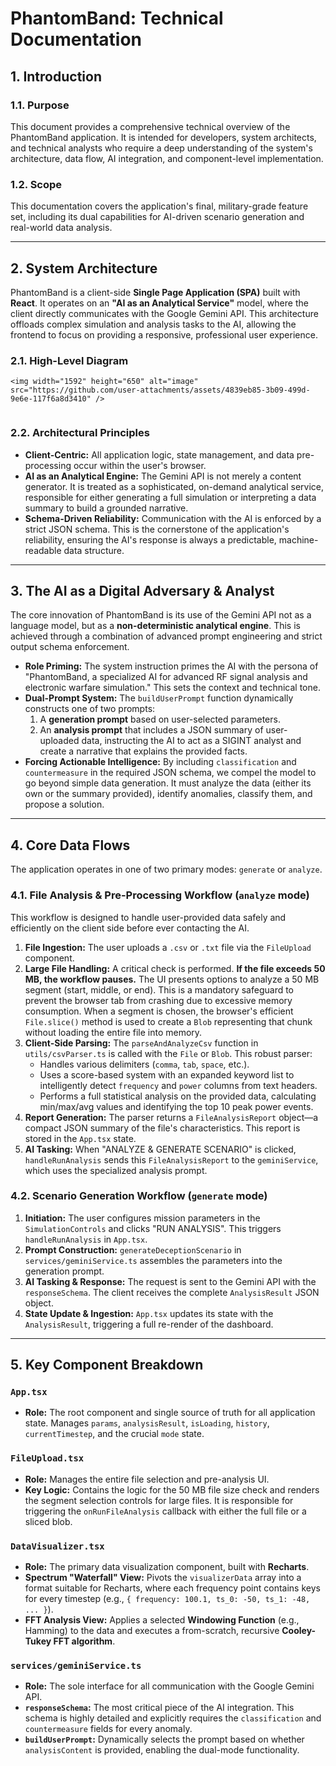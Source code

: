 # PhantomBand: Technical Documentation

## 1. Introduction

### 1.1. Purpose

This document provides a comprehensive technical overview of the PhantomBand application. It is intended for developers, system architects, and technical analysts who require a deep understanding of the system's architecture, data flow, AI integration, and component-level implementation.

### 1.2. Scope

This documentation covers the application's final, military-grade feature set, including its dual capabilities for AI-driven scenario generation and real-world data analysis.

---

## 2. System Architecture

PhantomBand is a client-side **Single Page Application (SPA)** built with **React**. It operates on an **"AI as an Analytical Service"** model, where the client directly communicates with the Google Gemini API. This architecture offloads complex simulation and analysis tasks to the AI, allowing the frontend to focus on providing a responsive, professional user experience.

### 2.1. High-Level Diagram

```
<img width="1592" height="650" alt="image" src="https://github.com/user-attachments/assets/4839eb85-3b09-499d-9e6e-117f6a8d3410" />


```

### 2.2. Architectural Principles

-   **Client-Centric:** All application logic, state management, and data pre-processing occur within the user's browser.
-   **AI as an Analytical Engine:** The Gemini API is not merely a content generator. It is treated as a sophisticated, on-demand analytical service, responsible for either generating a full simulation or interpreting a data summary to build a grounded narrative.
-   **Schema-Driven Reliability:** Communication with the AI is enforced by a strict JSON schema. This is the cornerstone of the application's reliability, ensuring the AI's response is always a predictable, machine-readable data structure.

---

## 3. The AI as a Digital Adversary & Analyst

The core innovation of PhantomBand is its use of the Gemini API not as a language model, but as a **non-deterministic analytical engine**. This is achieved through a combination of advanced prompt engineering and strict output schema enforcement.

-   **Role Priming:** The system instruction primes the AI with the persona of "PhantomBand, a specialized AI for advanced RF signal analysis and electronic warfare simulation." This sets the context and technical tone.
-   **Dual-Prompt System:** The `buildUserPrompt` function dynamically constructs one of two prompts:
    1.  A **generation prompt** based on user-selected parameters.
    2.  An **analysis prompt** that includes a JSON summary of user-uploaded data, instructing the AI to act as a SIGINT analyst and create a narrative that explains the provided facts.
-   **Forcing Actionable Intelligence:** By including `classification` and `countermeasure` in the required JSON schema, we compel the model to go beyond simple data generation. It must analyze the data (either its own or the summary provided), identify anomalies, classify them, and propose a solution.

---

## 4. Core Data Flows

The application operates in one of two primary modes: `generate` or `analyze`.

### 4.1. File Analysis & Pre-Processing Workflow (`analyze` mode)

This workflow is designed to handle user-provided data safely and efficiently on the client side before ever contacting the AI.

1.  **File Ingestion:** The user uploads a `.csv` or `.txt` file via the `FileUpload` component.
2.  **Large File Handling:** A critical check is performed. **If the file exceeds 50 MB, the workflow pauses.** The UI presents options to analyze a 50 MB segment (start, middle, or end). This is a mandatory safeguard to prevent the browser tab from crashing due to excessive memory consumption. When a segment is chosen, the browser's efficient `File.slice()` method is used to create a `Blob` representing that chunk without loading the entire file into memory.
3.  **Client-Side Parsing:** The `parseAndAnalyzeCsv` function in `utils/csvParser.ts` is called with the `File` or `Blob`. This robust parser:
    -   Handles various delimiters (`comma`, `tab`, `space`, etc.).
    -   Uses a score-based system with an expanded keyword list to intelligently detect `frequency` and `power` columns from text headers.
    -   Performs a full statistical analysis on the provided data, calculating min/max/avg values and identifying the top 10 peak power events.
4.  **Report Generation:** The parser returns a `FileAnalysisReport` object—a compact JSON summary of the file's characteristics. This report is stored in the `App.tsx` state.
5.  **AI Tasking:** When "ANALYZE & GENERATE SCENARIO" is clicked, `handleRunAnalysis` sends this `FileAnalysisReport` to the `geminiService`, which uses the specialized analysis prompt.

### 4.2. Scenario Generation Workflow (`generate` mode)

1.  **Initiation:** The user configures mission parameters in the `SimulationControls` and clicks "RUN ANALYSIS". This triggers `handleRunAnalysis` in `App.tsx`.
2.  **Prompt Construction:** `generateDeceptionScenario` in `services/geminiService.ts` assembles the parameters into the generation prompt.
3.  **AI Tasking & Response:** The request is sent to the Gemini API with the `responseSchema`. The client receives the complete `AnalysisResult` JSON object.
4.  **State Update & Ingestion:** `App.tsx` updates its state with the `AnalysisResult`, triggering a full re-render of the dashboard.

---

## 5. Key Component Breakdown

### `App.tsx`
-   **Role:** The root component and single source of truth for all application state. Manages `params`, `analysisResult`, `isLoading`, `history`, `currentTimestep`, and the crucial `mode` state.

### `FileUpload.tsx`
-   **Role:** Manages the entire file selection and pre-analysis UI.
-   **Key Logic:** Contains the logic for the 50 MB file size check and renders the segment selection controls for large files. It is responsible for triggering the `onRunFileAnalysis` callback with either the full file or a sliced blob.

### `DataVisualizer.tsx`
-   **Role:** The primary data visualization component, built with **Recharts**.
-   **Spectrum "Waterfall" View:** Pivots the `visualizerData` array into a format suitable for Recharts, where each frequency point contains keys for every timestep (e.g., `{ frequency: 100.1, ts_0: -50, ts_1: -48, ... }`).
-   **FFT Analysis View:** Applies a selected **Windowing Function** (e.g., Hamming) to the data and executes a from-scratch, recursive **Cooley-Tukey FFT algorithm**.

### `services/geminiService.ts`
-   **Role:** The sole interface for all communication with the Google Gemini API.
-   **`responseSchema`:** The most critical piece of the AI integration. This schema is highly detailed and explicitly requires the `classification` and `countermeasure` fields for every anomaly.
-   **`buildUserPrompt`:** Dynamically selects the prompt based on whether `analysisContent` is provided, enabling the dual-mode functionality.
